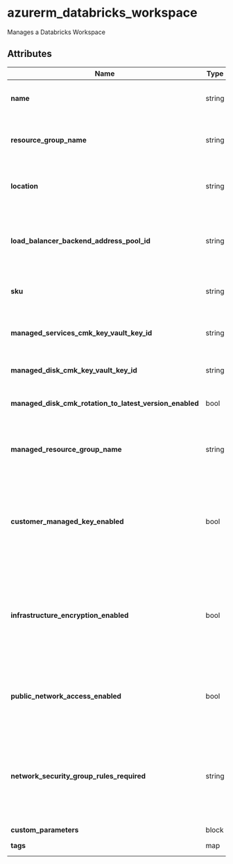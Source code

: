 # azurerm_databricks_workspace

Manages a Databricks Workspace

## Attributes

| Name | Type | Required? | Default  | possible values | Description |
| ---- | ---- | --------- | -------- | ----------- | ----------- |
| **name** | string | True | -  |  -  | Specifies the name of the Databricks Workspace resource. Changing this forces a new resource to be created. | 
| **resource_group_name** | string | True | -  |  -  | The name of the Resource Group in which the Databricks Workspace should exist. Changing this forces a new resource to be created. | 
| **location** | string | True | -  |  -  | Specifies the supported Azure location where the resource has to be created. Changing this forces a new resource to be created. | 
| **load_balancer_backend_address_pool_id** | string | False | -  |  -  | Resource ID of the Outbound Load balancer Backend Address Pool for Secure Cluster Connectivity (No Public IP) workspace. Changing this forces a new resource to be created. | 
| **sku** | string | True | -  |  `standard`, `premium`, `trial`  | The `sku` to use for the Databricks Workspace. Possible values are `standard`, `premium`, or `trial`. | 
| **managed_services_cmk_key_vault_key_id** | string | False | -  |  -  | Customer managed encryption properties for the Databricks Workspace managed resources(e.g. Notebooks and Artifacts). | 
| **managed_disk_cmk_key_vault_key_id** | string | False | -  |  -  | Customer managed encryption properties for the Databricks Workspace managed disks. | 
| **managed_disk_cmk_rotation_to_latest_version_enabled** | bool | False | -  |  -  | Whether customer managed keys for disk encryption will automatically be rotated to the latest version. | 
| **managed_resource_group_name** | string | False | -  |  -  | The name of the resource group where Azure should place the managed Databricks resources. Changing this forces a new resource to be created. | 
| **customer_managed_key_enabled** | bool | False | `False`  |  `true`, `false`  | Is the workspace enabled for customer managed key encryption? If `true` this enables the Managed Identity for the managed storage account. Possible values are `true` or `false`. Defaults to `false`. This field is only valid if the Databricks Workspace `sku` is set to `premium`. | 
| **infrastructure_encryption_enabled** | bool | False | `False`  |  `true`, `false`  | Is the Databricks File System root file system enabled with a secondary layer of encryption with platform managed keys? Possible values are `true` or `false`. Defaults to `false`. This field is only valid if the Databricks Workspace `sku` is set to `premium`. Changing this forces a new resource to be created. | 
| **public_network_access_enabled** | bool | False | `True`  |  `true`, `false`  | Allow public access for accessing workspace. Set value to `false` to access workspace only via private link endpoint. Possible values include `true` or `false`. Defaults to `true`. | 
| **network_security_group_rules_required** | string | False | -  |  `AllRules`, `NoAzureDatabricksRules`, `NoAzureServiceRules`  | Does the data plane (clusters) to control plane communication happen over private link endpoint only or publicly? Possible values `AllRules`, `NoAzureDatabricksRules` or `NoAzureServiceRules`. Required when `public_network_access_enabled` is set to `false`. | 
| **custom_parameters** | block | False | -  |  -  | A `custom_parameters` block. | 
| **tags** | map | False | -  |  -  | A mapping of tags to assign to the resource. | 

